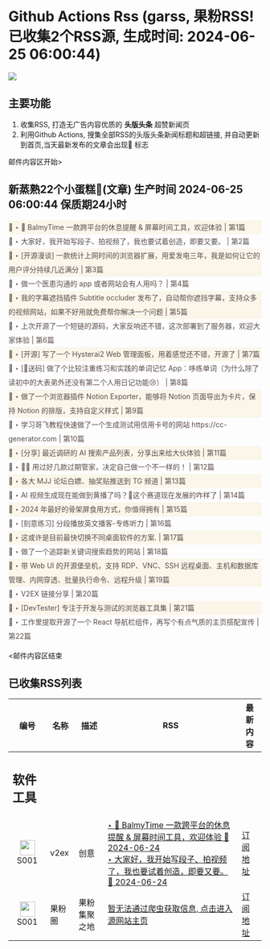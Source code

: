 # Github Actions Rss (garss, 果粉RSS! 已收集2个RSS源, 生成时间: 2024-06-25 06:00:44)

![](https://cdn.jsdelivr.net/gh/xinkeji/garss/_media/ga-rss.png)



## 主要功能
1. 收集RSS, 打造无广告内容优质的 **头版头条** 超赞新闻页
2. 利用Github Actions, 搜集全部RSS的头版头条新闻标题和超链接, 并自动更新到首页,当天最新发布的文章会出现🌈 标志

邮件内容区开始>
<h2>新蒸熟22个小蛋糕🍰(文章) 生产时间 2024-06-25 06:00:44 保质期24小时</h2>

<div style='line-height:3;background-color:#FAF6EA;' ><a href='https://www.v2ex.com/t/1052074#reply153' style="line-height:2;text-decoration:none;display:block;color:#584D49;">🌈 ‣ 🌼 BalmyTime 一款跨平台的休息提醒 & 屏幕时间工具，欢迎体验 | 第1篇</a></div><div style='line-height:3;' ><a href='https://www.v2ex.com/t/1052099#reply22' style="line-height:2;text-decoration:none;display:block;color:#584D49;">🌈 ‣ 大家好，我开始写段子、拍视频了，我也要试着创造，即要又要。 | 第2篇</a></div><div style='line-height:3;background-color:#FAF6EA;' ><a href='https://www.v2ex.com/t/1052269#reply0' style="line-height:2;text-decoration:none;display:block;color:#584D49;">🌈 ‣ [开源漫谈] 一款统计上网时间的浏览器扩展，用爱发电三年，我是如何让它的用户评分持续几近满分 | 第3篇</a></div><div style='line-height:3;' ><a href='https://www.v2ex.com/t/1052135#reply59' style="line-height:2;text-decoration:none;display:block;color:#584D49;">🌈 ‣ 做一个医患沟通的 app 或者网站会有人用吗？ | 第4篇</a></div><div style='line-height:3;background-color:#FAF6EA;' ><a href='https://www.v2ex.com/t/1052165#reply11' style="line-height:2;text-decoration:none;display:block;color:#584D49;">🌈 ‣ 我的字幕遮挡插件 Subtitle occluder 发布了，自动帮你遮挡字幕，支持众多的视频网站，如果不好用就免费帮你解决一个问题 | 第5篇</a></div><div style='line-height:3;' ><a href='https://www.v2ex.com/t/1052226#reply0' style="line-height:2;text-decoration:none;display:block;color:#584D49;">🌈 ‣ 上次开源了一个短链的源码，大家反响还不错，这次部署到了服务器，欢迎大家体验 | 第6篇</a></div><div style='line-height:3;background-color:#FAF6EA;' ><a href='https://www.v2ex.com/t/1052050#reply11' style="line-height:2;text-decoration:none;display:block;color:#584D49;">🌈 ‣ [开源] 写了一个 Hysterai2 Web 管理面板，用着感觉还不错，开源了 | 第7篇</a></div><div style='line-height:3;' ><a href='https://www.v2ex.com/t/1052207#reply2' style="line-height:2;text-decoration:none;display:block;color:#584D49;">🌈 ‣ [🎁送码] 做了个比较注重练习和实践的单词记忆 App：哆练单词（为什么除了读初中的大表弟外还没有第二个人用日记功能😢） | 第8篇</a></div><div style='line-height:3;background-color:#FAF6EA;' ><a href='https://www.v2ex.com/t/1052130#reply5' style="line-height:2;text-decoration:none;display:block;color:#584D49;">🌈 ‣ 做了一个浏览器插件 Notion Exporter，能够将 Notion 页面导出为卡片，保持 Notion 的排版，支持自定义样式 | 第9篇</a></div><div style='line-height:3;' ><a href='https://www.v2ex.com/t/1052201#reply0' style="line-height:2;text-decoration:none;display:block;color:#584D49;">🌈 ‣ 学习哥飞教程快速做了一个生成测试用信用卡号的网站 https://cc-generator.com | 第10篇</a></div><div style='line-height:3;background-color:#FAF6EA;' ><a href='https://www.v2ex.com/t/1052198#reply0' style="line-height:2;text-decoration:none;display:block;color:#584D49;">🌈 ‣ [分享] 最近调研的 AI 搜索产品列表，分享出来给大伙体验 | 第11篇</a></div><div style='line-height:3;' ><a href='https://www.v2ex.com/t/1052070#reply20' style="line-height:2;text-decoration:none;display:block;color:#584D49;">🌈 ‣ 📆🏡 用过好几款过期管家，决定自己做一个不一样的！ | 第12篇</a></div><div style='line-height:3;background-color:#FAF6EA;' ><a href='https://www.v2ex.com/t/1052140#reply0' style="line-height:2;text-decoration:none;display:block;color:#584D49;">🌈 ‣ 各大 MJJ 论坛白嫖、抽奖贴推送到 TG 频道 | 第13篇</a></div><div style='line-height:3;' ><a href='https://www.v2ex.com/t/1051998#reply14' style="line-height:2;text-decoration:none;display:block;color:#584D49;">🌈 ‣ AI 视频生成现在能做到黄播了吗？🐶这个赛道现在发展的咋样了 | 第14篇</a></div><div style='line-height:3;background-color:#FAF6EA;' ><a href='https://www.v2ex.com/t/1052126#reply0' style="line-height:2;text-decoration:none;display:block;color:#584D49;">🌈 ‣ 2024 年最好的骨架屏食用方式，你值得拥有 | 第15篇</a></div><div style='line-height:3;' ><a href='https://www.v2ex.com/t/1052081#reply7' style="line-height:2;text-decoration:none;display:block;color:#584D49;">🌈 ‣ [刻意练习] 分段播放英文播客-专练听力 | 第16篇</a></div><div style='line-height:3;background-color:#FAF6EA;' ><a href='https://www.v2ex.com/t/1052103#reply0' style="line-height:2;text-decoration:none;display:block;color:#584D49;">🌈 ‣ 这或许是目前最快切换不同桌面软件的方案. | 第17篇</a></div><div style='line-height:3;' ><a href='https://www.v2ex.com/t/1052005#reply5' style="line-height:2;text-decoration:none;display:block;color:#584D49;">🌈 ‣ 做了一个追踪新关键词搜索趋势的网站 | 第18篇</a></div><div style='line-height:3;background-color:#FAF6EA;' ><a href='https://www.v2ex.com/t/1051991#reply3' style="line-height:2;text-decoration:none;display:block;color:#584D49;">🌈 ‣ 带 Web UI 的开源堡垒机，支持 RDP、VNC、SSH 远程桌面、主机和数据库管理、内网穿透、批量执行命令、远程升级 | 第19篇</a></div><div style='line-height:3;' ><a href='https://www.v2ex.com/t/1052137#reply0' style="line-height:2;text-decoration:none;display:block;color:#584D49;">🌈 ‣ V2EX 链接分享 | 第20篇</a></div><div style='line-height:3;background-color:#FAF6EA;' ><a href='https://www.v2ex.com/t/1051983#reply0' style="line-height:2;text-decoration:none;display:block;color:#584D49;">🌈 ‣ [DevTester] 专注于开发与测试的浏览器工具集 | 第21篇</a></div><div style='line-height:3;' ><a href='https://www.v2ex.com/t/1052242#reply1' style="line-height:2;text-decoration:none;display:block;color:#584D49;">🌈 ‣ 工作里提取开源了一个 React 导航栏组件，再写个有点气质的主页搭配宣传 | 第22篇</a></div>

<邮件内容区结束

## 已收集RSS列表

| 编号 | 名称 | 描述 | RSS | 最新内容 |
| --- | --- | --- | --- | --- |
| <h2 id="软件工具">软件工具</h2> |  |   |  |  |
| <div id="S001" style="text-align: center;"><img src="https://cdn.jsdelivr.net/gh/zhaoolee/garss/_media/favicon/S001.png" width="30px" style="width:30px;height: auto;"/><br><span>S001</span></div> | v2ex | 创意 | [‣ 🌼 BalmyTime 一款跨平台的休息提醒 & 屏幕时间工具，欢迎体验 🌈 2024-06-24](https://www.v2ex.com/t/1052074#reply153)<br/>[‣ 大家好，我开始写段子、拍视频了，我也要试着创造，即要又要。 🌈 2024-06-24](https://www.v2ex.com/t/1052099#reply22) | [订阅地址](https://www.v2ex.com/feed/tab/creative.xml) |
| <div id="S001" style="text-align: center;"><img src="https://cdn.jsdelivr.net/gh/zhaoolee/garss/_media/favicon/S001.png" width="30px" style="width:30px;height: auto;"/><br><span>S001</span></div> | 果粉圈 | 果粉集聚之地 | [暂无法通过爬虫获取信息, 点击进入源网站主页](https://g0f.cn) | [订阅地址](https://g0f.cn/rss.xml) |



